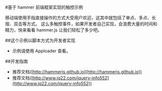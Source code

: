 #基于 hammer 前端框架实现的触控示例

移动端使用手指直接操作的方式大受用户欢迎，这其中就包括了单点、多点、长按、双击等方式。
这么多触控事件，如果开发者自己实现，会浪费大量的时间和精力，快来看看 hammer.js 让我们轻松了多少吧。

##这个示例以脚本方式为开发者实现

* 示例请使用 Apploader 查看。

##开发指南

* 推荐文档([http://hammerjs.github.io](http://hammerjs.github.io))
* 推荐文档([http://www.jq22.com/jquery-info552](http://www.jq22.com/jquery-info552))